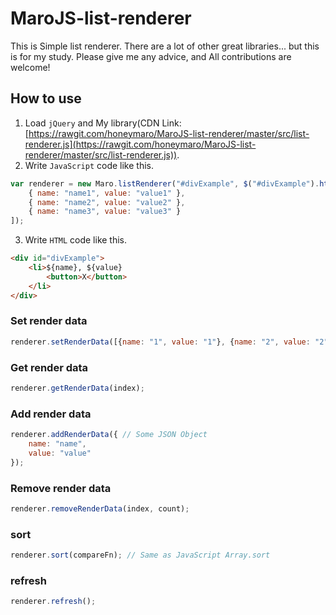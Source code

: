 # MaroJS-list-renderer

This is Simple list renderer. 
There are a lot of other great libraries... but this is for my study.
Please give me any advice, and All contributions are welcome!

## How to use

1. Load `jQuery` and My library(CDN Link: [https://rawgit.com/honeymaro/MaroJS-list-renderer/master/src/list-renderer.js](https://rawgit.com/honeymaro/MaroJS-list-renderer/master/src/list-renderer.js)).
2. Write `JavaScript` code like this.
```javascript
var renderer = new Maro.listRenderer("#divExample", $("#divExample").html(), [
	{ name: "name1", value: "value1" },
	{ name: "name2", value: "value2" },
	{ name: "name3", value: "value3" }
]);
```
3. Write `HTML` code like this.
```HTML
<div id="divExample">
	<li>${name}, ${value}
		<button>X</button>
	</li>
</div>
```


### Set render data

```javascript
renderer.setRenderData([{name: "1", value: "1"}, {name: "2", value: "2"}]); // Array
```

### Get render data

```javascript
renderer.getRenderData(index);
```

### Add render data

```javascript
renderer.addRenderData({ // Some JSON Object
	name: "name",
	value: "value"
});
```

### Remove render data

```javascript
renderer.removeRenderData(index, count);
```

### sort

```javascript
renderer.sort(compareFn); // Same as JavaScript Array.sort 
```

### refresh

```javascript
renderer.refresh();
```
